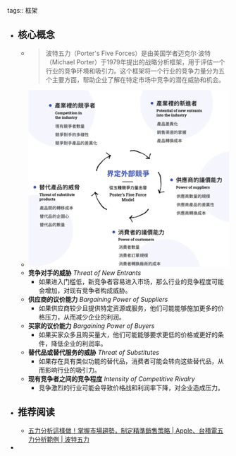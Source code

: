tags:: 框架

- ## 核心概念
	- >波特五力（Porter's Five Forces）是由美国学者迈克尔·波特（Michael Porter）于1979年提出的战略分析框架，用于评估一个行业的竞争环境和吸引力。这个框架将一个行业的竞争力量分为五个主要方面，帮助企业了解在特定市场中竞争的潜在威胁和机会。
	- ![image.png](../assets/image_1694539085933_0.png)
	- **竞争对手的威胁**
	  *Threat of New Entrants*
		- 如果进入门槛低，新竞争者容易进入市场，那么行业的竞争程度可能会增加，对现有竞争者构成威胁。
	- **供应商的议价能力**
	  *Bargaining Power of Suppliers*
		- 如果供应商较少且提供特定资源或服务，他们可能能够施加更多的价格压力，从而减少企业的利润。
	- **买家的议价能力**
	  *Bargaining Power of Buyers*
		- 如果买家众多且购买量大，他们可能能够要求更低的价格或更好的条件，降低企业的利润率。
	- **替代品或替代服务的威胁**
	  *Threat of Substitutes*
		- 如果存在具有类似功能的替代品，消费者可能会转向这些替代品，从而影响行业的吸引力。
	- **现有竞争者之间的竞争程度**
	  *Intensity of Competitive Rivalry*
		- 竞争激烈的行业可能会导致价格战和利润率下降，对企业造成压力。
- ## 推荐阅读
	- [五力分析這樣做！掌握市場趨勢，制定精準銷售策略 | Apple、台積電五力分析範例 | 波特五力](https://www.hububble.co/blog/porters-five-forces)
-
